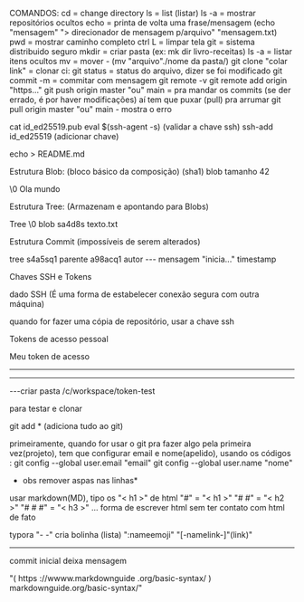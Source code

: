 COMANDOS:
cd = change directory
ls = list (listar)
ls -a = mostrar repositórios ocultos
echo = printa de volta uma frase/mensagem
(echo "mensagem" "> direcionador de mensagem p/arquivo" "mensagem.txt)
pwd = mostrar caminho completo
ctrl L = limpar tela
git = sistema distribuido seguro
mkdir = criar pasta (ex: mk dir livro-receitas)
ls -a = listar itens ocultos
mv = mover - (mv "arquivo"./nome da pasta/)
git clone "colar link" = clonar
ci:
git status = status do arquivo, dizer se foi modificado
git commit -m = commitar com mensagem
git remote -v 
git remote add origin "https..."
git push origin master "ou" main = pra mandar os commits
(se der errado, é por haver modificações)
aí tem que puxar (pull) pra arrumar
git pull origin master "ou" main - mostra o erro

cat id_ed25519.pub
eval $(ssh-agent -s) (validar a chave ssh)
ssh-add id_ed25519 (adicionar chave)

echo > README.md


Estrutura Blob: (bloco básico da composição) (sha1)
blob tamanho 42

\0
Ola mundo

Estrutura Tree: (Armazenam e apontando para Blobs)

Tree
\0
blob sa4d8s texto.txt

Estrutura Commit <tamanho> (impossíveis de serem alterados)

tree s4a5sq1
parente a98acq1
autor ---
mensagem "inicia..."
timestamp


Chaves SSH e Tokens

dado SSH (É uma forma de estabelecer conexão segura com outra máquina)

quando for fazer uma cópia de repositório, usar a chave ssh 

Tokens de acesso pessoal

Meu token de acesso 

****************
----------
---criar pasta /c/workspace/token-test 

para testar e clonar

git add * (adiciona tudo ao git)

primeiramente, quando for usar o git pra fazer algo pela primeira vez(projeto), 
tem que configurar email e nome(apelido), usando os códigos :
git config --global user.email "email"
git config --global user.name "nome"

* obs remover aspas nas linhas*

usar markdown(MD), tipo os "< h1 >" de html
"#" = "< h1 >"
"# #" = "< h2 >"
"# # #" = "< h3 >"
...                   forma de escrever html sem ter contato com html de fato

typora
"- -" cria bolinha (lista)
":nameemoji"
"[-namelink-]"(link)"

-----------

commit inicial deixa mensagem

"( https ://wwww.markdownguide .org/basic-syntax/ )
markdownguide.org/basic-syntax/"
